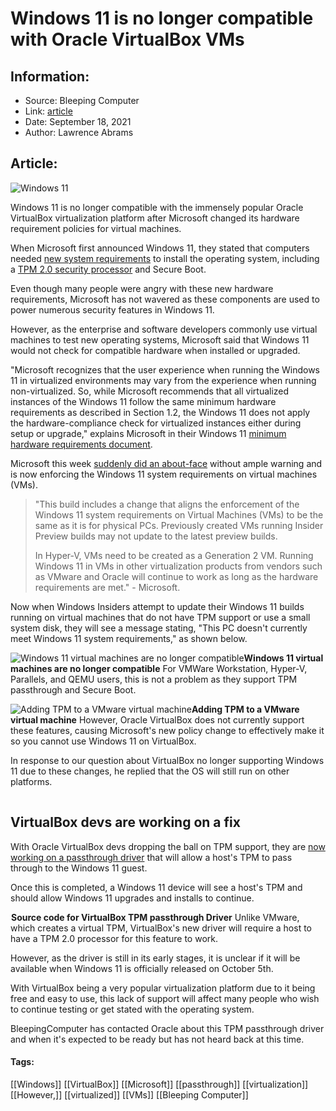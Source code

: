 # Windows 11 is no longer compatible with Oracle VirtualBox VMs
### 

## Information:
+ Source: Bleeping Computer
+ Link: [article](https://www.bleepingcomputer.com/news/microsoft/windows-11-is-no-longer-compatible-with-oracle-virtualbox-vms/)
+ Date: September 18, 2021
+ Author: Lawrence Abrams


## Article:
![Windows 11](https://www.bleepstatic.com/content/hl-images/2021/08/09/windows-11-square-text.jpg)


Windows 11 is no longer compatible with the immensely popular Oracle VirtualBox virtualization platform after Microsoft changed its hardware requirement policies for virtual machines.


When Microsoft first announced Windows 11, they stated that computers needed [new system requirements](https://www.bleepingcomputer.com/news/microsoft/microsoft-publishes-the-windows-11-system-requirements/) to install the operating system, including a [TPM 2.0 security processor](https://www.bleepingcomputer.com/news/microsoft/windows-11-wont-work-without-a-tpm-what-you-need-to-know/) and Secure Boot.


Even though many people were angry with these new hardware requirements, Microsoft has not wavered as these components are used to power numerous security features in Windows 11.


However, as the enterprise and software developers commonly use virtual machines to test new operating systems, Microsoft said that Windows 11 would not check for compatible hardware when installed or upgraded.


"Microsoft recognizes that the user experience when running the Windows 11 in virtualized environments may vary from the experience when running non-virtualized. So, while Microsoft recommends that all virtualized instances of the Windows 11 follow the same minimum hardware requirements as described in Section 1.2, the Windows 11 does not apply the hardware-compliance check for virtualized instances either during setup or upgrade," explains Microsoft in their Windows 11 [minimum hardware requirements document](https://download.microsoft.com/download/7/8/8/788bf5ab-0751-4928-a22c-dffdc23c27f2/Minimum%20Hardware%20Requirements%20for%20Windows%2011.pdf).


Microsoft this week [suddenly did an about-face](http://blogs.windows.com/windows-insider/2021/09/15/announcing-windows-11-insider-preview-build-22458/) without ample warning and is now enforcing the Windows 11 system requirements on virtual machines (VMs).



> 
> "This build includes a change that aligns the enforcement of the Windows 11 system requirements on Virtual Machines (VMs) to be the same as it is for physical PCs. Previously created VMs running Insider Preview builds may not update to the latest preview builds.
> 
> 
> In Hyper-V, VMs need to be created as a Generation 2 VM. Running Windows 11 in VMs in other virtualization products from vendors such as VMware and Oracle will continue to work as long as the hardware requirements are met." - Microsoft.
> 
> 
> 


Now when Windows Insiders attempt to update their Windows 11 builds running on virtual machines that do not have TPM support or use a small system disk, they will see a message stating, "This PC doesn't currently meet Windows 11 system requirements," as shown below.



![Windows 11 virtual machines are no longer compatible](https://www.bleepstatic.com/images/news/Microsoft/windows-11/v/virtualbox-support/windows-11-upgrade-stopped.jpg)**Windows 11 virtual machines are no longer compatible**
For VMWare Workstation, Hyper-V, Parallels, and QEMU users, this is not a problem as they support TPM passthrough and Secure Boot.



![Adding TPM to a VMware virtual machine](https://www.bleepstatic.com/images/news/Microsoft/windows-11/v/virtualbox-support/vmware-tpm.jpg)**Adding TPM to a VMware virtual machine**
However, Oracle VirtualBox does not currently support these features, causing Microsoft's new policy change to effectively make it so you cannot use Windows 11 on VirtualBox.


In response to our question about VirtualBox no longer supporting Windows 11 due to these changes, he replied that the OS will still run on other platforms.


[![tweet](data:image/gif;base64,R0lGODlhAQABAAAAACH5BAEKAAEALAAAAAABAAEAAAICTAEAOw==)](https://twitter.com/brandonleblanc/status/1438885347174203393)


VirtualBox devs are working on a fix
------------------------------------


With Oracle VirtualBox devs dropping the ball on TPM support, they are [now working on a passthrough driver](http://www.virtualbox.org/changeset/90946/vbox) that will allow a host's TPM to pass through to the Windows 11 guest.


Once this is completed, a Windows 11 device will see a host's TPM and should allow Windows 11 upgrades and installs to continue.



![Source code for VirtualBox TPM passthrough Driver](data:image/gif;base64,R0lGODlhAQABAAAAACH5BAEKAAEALAAAAAABAAEAAAICTAEAOw==)**Source code for VirtualBox TPM passthrough Driver**
Unlike VMware, which creates a virtual TPM, VirtualBox's new driver will require a host to have a TPM 2.0 processor for this feature to work.


However, as the driver is still in its early stages, it is unclear if it will be available when Windows 11 is officially released on October 5th.


With VirtualBox being a very popular virtualization platform due to it being free and easy to use, this lack of support will affect many people who wish to continue testing or get stated with the operating system.


BleepingComputer has contacted Oracle about this TPM passthrough driver and when it's expected to be ready but has not heard back at this time.




#### Tags:
[[Windows]] [[VirtualBox]] [[Microsoft]] [[passthrough]] [[virtualization]] [[However,]] [[virtualized]] [[VMs]] [[Bleeping Computer]]
